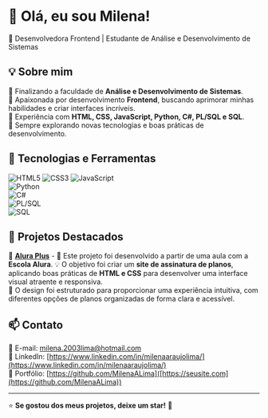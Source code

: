 # 👋 Olá, eu sou Milena!

🎯 Desenvolvedora Frontend | Estudante de Análise e Desenvolvimento de Sistemas  

## 💡 Sobre mim  
🔹 Finalizando a faculdade de **Análise e Desenvolvimento de Sistemas**.  
🔹 Apaixonada por desenvolvimento **Frontend**, buscando aprimorar minhas habilidades e criar interfaces incríveis.  
🔹 Experiência com **HTML, CSS, JavaScript, Python, C#, PL/SQL e SQL**.  
🔹 Sempre explorando novas tecnologias e boas práticas de desenvolvimento.  

## 🚀 Tecnologias e Ferramentas  
![HTML5](https://img.shields.io/badge/HTML5-E34F26?style=for-the-badge&logo=html5&logoColor=white) 
![CSS3](https://img.shields.io/badge/CSS3-1572B6?style=for-the-badge&logo=css3&logoColor=white) 
![JavaScript](https://img.shields.io/badge/JavaScript-F7DF1E?style=for-the-badge&logo=javascript&logoColor=black)  
![Python](https://img.shields.io/badge/Python-3776AB?style=for-the-badge&logo=python&logoColor=white)  
![C#](https://img.shields.io/badge/C%23-239120?style=for-the-badge&logo=csharp&logoColor=white)  
![PL/SQL](https://img.shields.io/badge/PL%2FSQL-F80000?style=for-the-badge&logo=oracle&logoColor=white)  
![SQL](https://img.shields.io/badge/SQL-4479A1?style=for-the-badge&logo=postgresql&logoColor=white)  

## 📌 Projetos Destacados  
🔹 **[Alura Plus](https://github.com/MilenaALima/aluraplus.git)** -
📖 Este projeto foi desenvolvido a partir de uma aula com a **Escola Alura**.
💡 O objetivo foi criar um **site de assinatura de planos**, aplicando boas práticas de **HTML e CSS** para desenvolver uma interface visual atraente e responsiva.  
🎨 O design foi estruturado para proporcionar uma experiência intuitiva, com diferentes opções de planos organizadas de forma clara e acessível.  

## 📫 Contato  
📧 E-mail: [milena.2003lima@hotmail.com](mailto:seuemail@email.com)  
🔗 LinkedIn: [https://www.linkedin.com/in/milenaaraujolima/](https://www.linkedin.com/in/milenaaraujolima/)  
🚀 Portfólio: [https://github.com/MilenaALima]([https://seusite.com](https://github.com/MilenaALima))  

---
⭐ **Se gostou dos meus projetos, deixe um star!** 🌟
